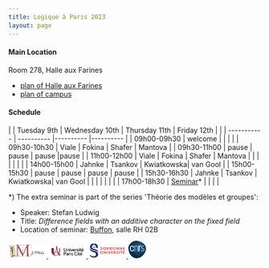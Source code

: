 ```yaml
---
title: Logique à Paris 2023
layout: page
---
```



#### Main Location
Room 278, Halle aux Farines
- [plan of Halle aux Farines][HAF]
- [plan of campus][campus]

#### Schedule

| | Tuesday 9th | Wednesday 10th | Thursday 11th | Friday 12th |
| | ----------- | ---------- |---------- |---------- |
| 09h00-09h30 | welcome |  |  |  |
| 09h30-10h30 | Viale       | Fokina      | Shafer     | Mantova   |
| 09h30-11h00 | pause       | pause       | pause      |pause      |
| 11h00-12h00 | Viale       | Fokina      | Shafer     | Mantova   |
|             | | | | |
| 14h00-15h00 | Jahnke      | Tsankov     | Kwiatkowska| van Gool  |
| 15h00-15h30 | pause       | pause       | pause      | pause     |
| 15h30-16h30 | Jahnke      | Tsankov     | Kwiatkowska| van Gool |
|             |             |             |            |          |
| 17h00-18h30 | [Seminar][seminar]* |       |            |          |

*) The extra seminar is part of the series 'Théorie des modèles et groupes': 

 - Speaker: Stefan Ludwig
 - Title: _Difference fields with an additive character on the fixed field_
 - Location of seminar: [Buffon][campus], salle RH 02B

[campus]: ./plan_campus.png
[HAF]: ./plan_HAF.png

[seminar]:  https://www.imj-prg.fr/gestion/evenement/affEvenement/71

<a href="./imj-prg.png"><img src="/imj-prg.png" alt="IMJ-PRG" width="15%">
<a href="./upc.png"><img src="/upc.png" alt="Université Paris Cité" width="15%">
<a href="./sorbonne.png"><img src="/sorbonne.png" alt="Sorbonne Université" width="15%">
<a href="./cnrs.png"><img src="/cnrs.png" alt="CNRS" width="7%">

[UPC]:  https://u-paris.fr/
[IMJ-PRG]: https://www.imj-prg.fr/
[LM]:   https://www.imj-prg.fr/lm/
